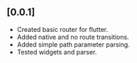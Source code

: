 ## [0.0.1]

* Created basic router for flutter.
* Added native and no route transitions.
* Added simple path parameter parsing.
* Tested widgets and parser.

